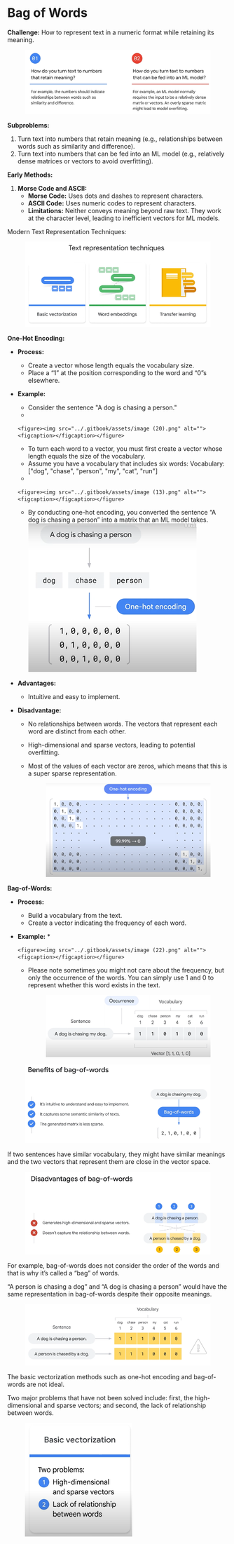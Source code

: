 # Bag of Words

**Challenge:** How to represent text in a numeric format while retaining its meaning.

<figure><img src="../.gitbook/assets/image (11).png" alt=""><figcaption></figcaption></figure>

**Subproblems:**

1. Turn text into numbers that retain meaning (e.g., relationships between words such as similarity and difference).
2. Turn text into numbers that can be fed into an ML model (e.g., relatively dense matrices or vectors to avoid overfitting).

**Early Methods:**

1. **Morse Code and ASCII:**
   * **Morse Code:** Uses dots and dashes to represent characters.
   * **ASCII Code:** Uses numeric codes to represent characters.
   * **Limitations:** Neither conveys meaning beyond raw text. They work at the character level, leading to inefficient vectors for ML models.

Modern Text Representation Techniques:

<figure><img src="../.gitbook/assets/image (12).png" alt=""><figcaption></figcaption></figure>

**One-Hot Encoding:**

* **Process:**
  * Create a vector whose length equals the vocabulary size.
  * Place a “1” at the position corresponding to the word and “0”s elsewhere.
* **Example:**
  * Consider the sentence "A dog is chasing a person."
  *

      <figure><img src="../.gitbook/assets/image (20).png" alt=""><figcaption></figcaption></figure>
  * To turn each word to a vector, you must first create a vector whose length equals the size of the vocabulary.
  * Assume you have a vocabulary that includes six words: Vocabulary: \["dog", "chase", "person", "my", "cat", "run"]
  *

      <figure><img src="../.gitbook/assets/image (13).png" alt=""><figcaption></figcaption></figure>
  * By conducting one-hot encoding, you converted the sentence “A dog is chasing a person” into a matrix that an ML model takes.![](<../.gitbook/assets/image (21).png>)
* **Advantages:**
  * Intuitive and easy to implement.
* **Disadvantage:**
  * No relationships between words. The vectors that represent each word are distinct from each other.
  * High-dimensional and sparse vectors, leading to potential overfitting.
  *   Most of the values of each vector are zeros, which means that this is a super sparse representation.

      <figure><img src="../.gitbook/assets/image (15).png" alt=""><figcaption></figcaption></figure>

**Bag-of-Words:**

* **Process:**
  * Build a vocabulary from the text.
  * Create a vector indicating the frequency of each word.
* **Example:**
  *

      <figure><img src="../.gitbook/assets/image (22).png" alt=""><figcaption></figcaption></figure>
  *   Please note sometimes you might not care about the frequency, but only the occurrence of the words. You can simply use 1 and 0 to represent whether this word exists in the text.

      <figure><img src="../.gitbook/assets/image (23).png" alt=""><figcaption></figcaption></figure>

<figure><img src="../.gitbook/assets/image (16).png" alt=""><figcaption></figcaption></figure>

If two sentences have similar vocabulary, they might have similar meanings and the two vectors that represent them are close in the vector space.

<figure><img src="../.gitbook/assets/image (17).png" alt=""><figcaption></figcaption></figure>

For example, bag-of-words does not consider the order of the words and that is why it’s called a “bag” of words.

“A person is chasing a dog” and “A dog is chasing a person” would have the same representation in bag-of-words despite their opposite meanings.

<figure><img src="../.gitbook/assets/image (18).png" alt=""><figcaption></figcaption></figure>

The basic vectorization methods such as one-hot encoding and bag-of-words are not ideal. &#x20;

Two major problems that have not been solved include: first, the high-dimensional and sparse vectors; and second, the lack of relationship between words.

<figure><img src="../.gitbook/assets/image (19).png" alt=""><figcaption></figcaption></figure>

